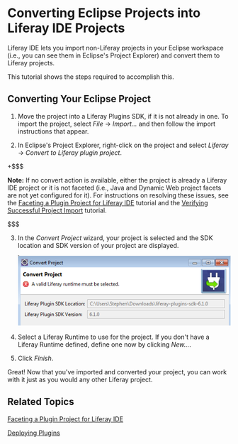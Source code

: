 # Converting Eclipse Projects into Liferay IDE Projects [](id=converting-eclipse-projects-into-liferay-ide-projec)

Liferay IDE lets you import non-Liferay projects in your Eclipse workspace
(i.e., you can see them in Eclipse's Project Explorer) and convert them to
Liferay projects.

This tutorial shows the steps required to accomplish this. 

## Converting Your Eclipse Project [](id=converting-your-eclipse-project)

1.  Move the project into a Liferay Plugins SDK, if it is not already in one. 
    To import the project, select *File* &rarr; *Import...* and then follow the 
    import instructions that appear.

2.  In Eclipse's Project Explorer, right-click on the project and select
    *Liferay* &rarr; *Convert to Liferay plugin project*. 

+$$$

**Note:** If no convert action is
    available, either the project is already a Liferay IDE project or it is not
    faceted (i.e., Java and Dynamic Web project facets are not yet configured
    for it). For instructions on resolving these issues, see the
    [Faceting a Plugin Project for Liferay IDE](/develop/tutorials/-/knowledge_base/6-2/faceting-a-plugin-project-for-liferay-ide)
    tutorial and the 
    [Verifying Successful Project Import](/develop/tutorials/-/knowledge_base/6-2/verifying-successful-project-import)
    tutorial. 

$$$

3.  In the *Convert Project* wizard, your project is selected and the SDK
    location and SDK version of your project are displayed.

    ![Figure 1: The *Convert Project* wizard detects your Plugin's SDK's the location and version.](../../images/ide-convert-plugin-project.png)

4.  Select a Liferay Runtime to use for the project. If you don't have a
    Liferay Runtime defined, define one now by clicking *New...*. 

5.  Click *Finish*. 

Great! Now that you've imported and converted your project, you can work with it 
just as you would any other Liferay project.

## Related Topics [](id=related-topics)

[Faceting a Plugin Project for Liferay IDE](/develop/tutorials/-/knowledge_base/6-2/faceting-a-plugin-project-for-liferay-ide)

[Deploying Plugins](/develop/tutorials/-/knowledge_base/6-2/deploying-plugins)

